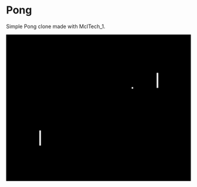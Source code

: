 # Pong
Simple Pong clone made with MclTech_1.

![screenshot0](https://github.com/MichaelPineapple/Pong/blob/main/Screenshots/screenshot0.png)
